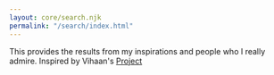 ```yaml
---
layout: core/search.njk
permalink: "/search/index.html"
---
```

This provides the results from my inspirations and people who I really admire. 
Inspired by Vihaan's [Project](https://github.com/Vihaan3/Custom-Search-Engine-Demo)
